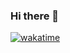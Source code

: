 ### Hi there 👋

<!--
**Kaminar1/Kaminar1** is a ✨ _special_ ✨ repository because its `README.md` (this file) appears on your GitHub profile.

Here are some ideas to get you started:

- 🔭 I’m currently working on ...
- 🌱 I’m currently learning ...
- 👯 I’m looking to collaborate on ...
- 🤔 I’m looking for help with ...
- 💬 Ask me about ...
- 📫 How to reach me: ...
- 😄 Pronouns: ...
- ⚡ Fun fact: ...
-->
[![wakatime](https://wakatime.com/badge/user/ba89e8ba-5b95-4b64-8d5d-50d93153dc2f.svg?style=for-the-badge)](https://wakatime.com/@ba89e8ba-5b95-4b64-8d5d-50d93153dc2f)
